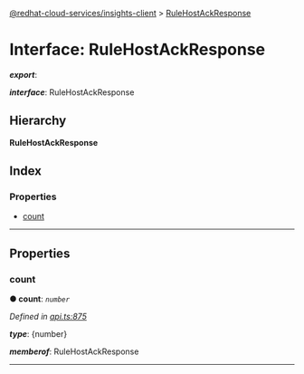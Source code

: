 [@redhat-cloud-services/insights-client](../README.md) > [RuleHostAckResponse](../interfaces/rulehostackresponse.md)

# Interface: RuleHostAckResponse

*__export__*: 

*__interface__*: RuleHostAckResponse

## Hierarchy

**RuleHostAckResponse**

## Index

### Properties

* [count](rulehostackresponse.md#count)

---

## Properties

<a id="count"></a>

###  count

**● count**: *`number`*

*Defined in [api.ts:875](https://github.com/RedHatInsights/javascript-clients/blob/master/packages/insights/api.ts#L875)*

*__type__*: {number}

*__memberof__*: RuleHostAckResponse

___

